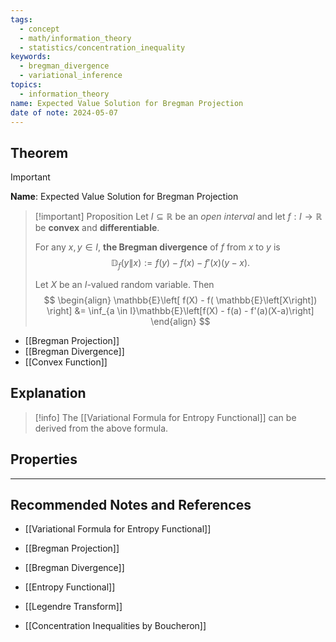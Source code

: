 ```yaml
---
tags:
  - concept
  - math/information_theory
  - statistics/concentration_inequality
keywords:
  - bregman_divergence
  - variational_inference
topics:
  - information_theory
name: Expected Value Solution for Bregman Projection
date of note: 2024-05-07
---
```


## Theorem

>[!important]
>**Name**: Expected Value Solution for Bregman Projection


>[!important] Proposition
>Let $I \subseteq \mathbb{R}$ be an *open interval* and let $f: I \to \mathbb{R}$ be **convex** and **differentiable**. 
>
>For any $x,y \in I$, **the Bregman divergence** of $f$ from $x$ to $y$ is 
>$$\mathbb{D}_{f}\left(y  \left\|\right. x \right) := f(y) - f(x) - f'(x)(y-x).$$ 
>
>Let $X$ be an $I$-valued random variable. Then
>$$
> \begin{align}
> \mathbb{E}\left[ f(X) - f( \mathbb{E}\left[X\right]) \right] &= \inf_{a \in I}\mathbb{E}\left[f(X) - f(a) - f'(a)(X-a)\right]
> \end{align}
>$$ 

- [[Bregman Projection]]
- [[Bregman Divergence]]
- [[Convex Function]]

## Explanation


>[!info]
>The [[Variational Formula for Entropy Functional]] can be derived from the above formula. 


## Properties



-----------
##  Recommended Notes and References

- [[Variational Formula for Entropy Functional]]


- [[Bregman Projection]]
- [[Bregman Divergence]]
- [[Entropy Functional]]


- [[Legendre Transform]]

- [[Concentration Inequalities by Boucheron]]


